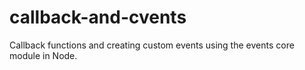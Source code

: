 # callback-and-cvents
Callback functions and creating custom events using the events core module in Node. 
